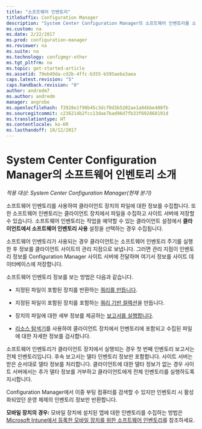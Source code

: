 ```yaml
---
title: "소프트웨어 인벤토리"
titleSuffix: Configuration Manager
description: "System Center Configuration Manager의 소프트웨어 인벤토리를 소개합니다."
ms.custom: na
ms.date: 2/22/2017
ms.prod: configuration-manager
ms.reviewer: na
ms.suite: na
ms.technology: configmgr-other
ms.tgt_pltfrm: na
ms.topic: get-started-article
ms.assetid: 79eb49da-cd2b-4ffc-b355-b595aeba3aea
caps.latest.revision: "5"
caps.handback.revision: "0"
author: andredm7
ms.author: andredm
manager: angrobe
ms.openlocfilehash: f3928e1f90b45c3dcf0d3b5202ae1a84bbe408fb
ms.sourcegitcommit: c236214b2fcc13dae7bad96d7fb33f692868191d
ms.translationtype: HT
ms.contentlocale: ko-KR
ms.lasthandoff: 10/12/2017
---
```

# <a name="introduction-to-software-inventory-in-system-center-configuration-manager"></a>System Center Configuration Manager의 소프트웨어 인벤토리 소개

*적용 대상: System Center Configuration Manager(현재 분기)*

소프트웨어 인벤토리를 사용하여 클라이언트 장치의 파일에 대한 정보를 수집합니다. 또한 소프트웨어 인벤토리는 클라이언트 장치에서 파일을 수집하고 사이트 서버에 저장할 수 있습니다. 소프트웨어 인벤토리는 작업을 예약할 수 있는 클라이언트 설정에서 **클라이언트에서 소프트웨어 인벤토리 사용** 설정을 선택하는 경우 수집됩니다.  

소프트웨어 인벤토리가 사용되는 경우 클라이언트는 소프트웨어 인벤토리 주기를 실행한 후 정보를 클라이언트 사이트의 관리 지점으로 보냅니다. 그러면 관리 지점이 인벤토리 정보를 Configuration Manager 사이트 서버에 전달하며 여기서 정보를 사이트 데이터베이스에 저장합니다.   

 소프트웨어 인벤토리 정보를 보는 방법은 다음과 같습니다.  

-   지정된 파일이 포함된 장치를 반환하는 [쿼리를 만듭니다](../../../../core/servers/manage/queries-technical-reference.md).   

-   지정된 파일이 포함된 장치를 포함하는 [쿼리 기반 컬렉션](../../../../core/clients/manage/collections/introduction-to-collections.md)을 만듭니다.   

-   장치의 파일에 대한 세부 정보를 제공하는 [보고서를 실행합니다](../../../../core/servers/manage/reporting.md).

-   [리소스 탐색기](../../../../core/clients/manage/inventory/use-resource-explorer-to-view-software-inventory.md)를 사용하여 클라이언트 장치에서 인벤토리에 포함되고 수집된 파일에 대한 자세한 정보를 검사합니다.   

 소프트웨어 인벤토리가 클라이언트 장치에서 실행되는 경우 첫 번째 인벤토리 보고서는 전체 인벤토리입니다. 후속 보고서는 델타 인벤토리 정보만 포함합니다. 사이트 서버는 받은 순서대로 델타 정보를 처리합니다. 클라이언트에 대한 델타 정보가 없는 경우 사이트 서버에서는 추가 델타 정보를 거부하고 클라이언트에게 전체 인벤토리를 실행하도록 지시합니다.  

 Configuration Manager에서 이중 부팅 컴퓨터를 검색할 수 있지만 인벤토리 시 활성화되었던 운영 체제의 인벤토리 정보만 반환합니다.  

**모바일 장치의 경우:** 모바일 장치에 설치된 앱에 대한 인벤토리를 수집하는 방법은 [Microsoft Intune에서 등록한 모바일 장치를 위한 소프트웨어 인벤토리](../../../../mdm/deploy-use/software-inventory-mobile-devices.md)를 참조하세요.

